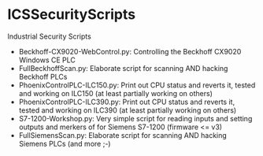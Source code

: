 # ICSSecurityScripts
Industrial Security Scripts

* Beckhoff-CX9020-WebControl.py: Controlling the Beckhoff CX9020 Windows CE PLC
* FullBeckhoffScan.py: Elaborate script for scanning AND hacking Beckhoff PLCs
* PhoenixControlPLC-ILC150.py: Print out CPU status and reverts it, tested and working on ILC150 (at least partially working on others)
* PhoenixControlPLC-ILC390.py: Print out CPU status and reverts it, tested and working on ILC390 (at least partially working on others)
* S7-1200-Workshop.py: Very simple script for reading inputs and setting outputs and merkers of for Siemens S7-1200 (firmware <= v3) 
* FullSiemensScan.py: Elaborate script for scanning AND hacking Siemens PLCs (and more ;-)
